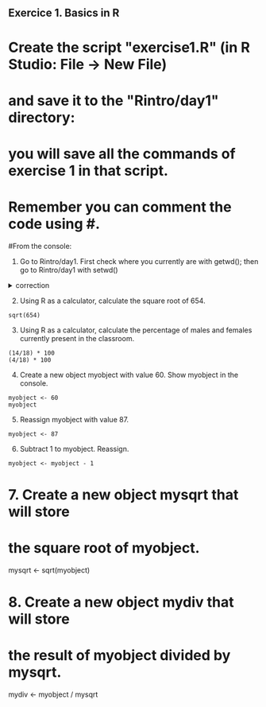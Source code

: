 ## Exercice 1. Basics in R

# Create the script "exercise1.R" (in R Studio: File -> New File) 
# and save it to the "Rintro/day1" directory: 
# you will save all the commands of exercise 1 in that  script.
# Remember you can comment the code using #.

#From the console:
1. Go to Rintro/day1.
First check where you currently are with getwd(); 
then go to Rintro/day1 with setwd()
<details><summary>correction</summary>
<p>
```{r}
getwd()
setwd("Rintro/day1")
setwd("/users/bi/sbonnin/Rintro/day1")
```
</p>
</details>

2. Using R as a calculator, calculate the square root of 654.
```{r}
sqrt(654)
```

3. Using R as a calculator, calculate the percentage of males and females currently present in the classroom.
```{r}
(14/18) * 100
(4/18) * 100
```

4. Create a new object myobject with value 60.
Show myobject in the console.
```{r}
myobject <- 60
myobject
```

5. Reassign myobject with value 87.
```{r}
myobject <- 87
```

6. Subtract 1 to myobject. Reassign.
```{r}
myobject <- myobject - 1
```
# 7. Create a new object mysqrt that will store 
# the square root of myobject.
mysqrt <- sqrt(myobject)

# 8. Create a new object mydiv that will store 
# the result of myobject divided by mysqrt.
mydiv <- myobject / mysqrt



